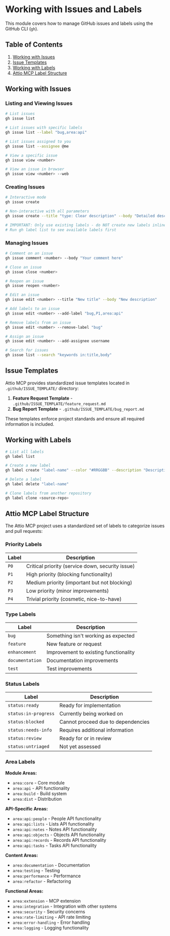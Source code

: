 # Working with Issues and Labels

This module covers how to manage GitHub issues and labels using the GitHub CLI (`gh`).

## Table of Contents

1. [Working with Issues](#working-with-issues)
2. [Issue Templates](#issue-templates)
3. [Working with Labels](#working-with-labels)
4. [Attio MCP Label Structure](#attio-mcp-label-structure)

## Working with Issues

### Listing and Viewing Issues

```sh
# List issues
gh issue list

# List issues with specific labels
gh issue list --label "bug,area:api"

# List issues assigned to you
gh issue list --assignee @me

# View a specific issue
gh issue view <number>

# View an issue in browser
gh issue view <number> --web
```

### Creating Issues

```sh
# Interactive mode
gh issue create

# Non-interactive with all parameters
gh issue create --title "type: Clear description" --body "Detailed description..." --label existing-label --assignee username

# IMPORTANT: Only use existing labels - do NOT create new labels inline
# Run gh label list to see available labels first
```

### Managing Issues

```sh
# Comment on an issue
gh issue comment <number> --body "Your comment here"

# Close an issue
gh issue close <number>

# Reopen an issue
gh issue reopen <number>

# Edit an issue
gh issue edit <number> --title "New title" --body "New description"

# Add labels to an issue
gh issue edit <number> --add-label "bug,P1,area:api"

# Remove labels from an issue
gh issue edit <number> --remove-label "bug"

# Assign an issue
gh issue edit <number> --add-assignee username

# Search for issues
gh issue list --search "keywords in:title,body"
```

## Issue Templates

Attio MCP provides standardized issue templates located in `.github/ISSUE_TEMPLATE/` directory:

1. **Feature Request Template** - `.github/ISSUE_TEMPLATE/feature_request.md`
2. **Bug Report Template** - `.github/ISSUE_TEMPLATE/bug_report.md`

These templates enforce project standards and ensure all required information is included.

## Working with Labels

```sh
# List all labels
gh label list

# Create a new label
gh label create "label-name" --color "#RRGGBB" --description "Description"

# Delete a label
gh label delete "label-name"

# Clone labels from another repository
gh label clone <source-repo>
```

## Attio MCP Label Structure

The Attio MCP project uses a standardized set of labels to categorize issues and pull requests:

### Priority Labels

| Label | Description |
|-------|-------------|
| `P0` | Critical priority (service down, security issue) |
| `P1` | High priority (blocking functionality) |
| `P2` | Medium priority (important but not blocking) |
| `P3` | Low priority (minor improvements) |
| `P4` | Trivial priority (cosmetic, nice-to-have) |

### Type Labels

| Label | Description |
|-------|-------------|
| `bug` | Something isn't working as expected |
| `feature` | New feature or request |
| `enhancement` | Improvement to existing functionality |
| `documentation` | Documentation improvements |
| `test` | Test improvements |

### Status Labels

| Label | Description |
|-------|-------------|
| `status:ready` | Ready for implementation |
| `status:in-progress` | Currently being worked on |
| `status:blocked` | Cannot proceed due to dependencies |
| `status:needs-info` | Requires additional information |
| `status:review` | Ready for or in review |
| `status:untriaged` | Not yet assessed |

### Area Labels

**Module Areas:**
- `area:core` - Core module
- `area:api` - API functionality
- `area:build` - Build system
- `area:dist` - Distribution

**API-Specific Areas:**
- `area:api:people` - People API functionality
- `area:api:lists` - Lists API functionality
- `area:api:notes` - Notes API functionality
- `area:api:objects` - Objects API functionality
- `area:api:records` - Records API functionality
- `area:api:tasks` - Tasks API functionality

**Content Areas:**
- `area:documentation` - Documentation
- `area:testing` - Testing
- `area:performance` - Performance
- `area:refactor` - Refactoring

**Functional Areas:**
- `area:extension` - MCP extension 
- `area:integration` - Integration with other systems
- `area:security` - Security concerns
- `area:rate-limiting` - API rate limiting
- `area:error-handling` - Error handling
- `area:logging` - Logging functionality
